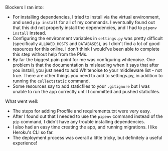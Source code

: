 Blockers I ran into:
- For installing dependencies, I tried to install via the virtual environment, and used `pip install` for all of    my commands. I eventually found out that this did not properly install the dependencies, and I had to `pipenv     install` instead.
- Configuring the environment variables in `settings.py` was pretty difficult (specifically `ALLOWED_HOSTS` and     `DATABASES`), as I didn't find a lot of good resources for this online. I don't think I would've been able to     complete this step without help from the PMs.
- By far the biggest pain point for me was configuring whitenoise. One problem is that the documentation is         misleading when it says that after you install, you just need to add Whitenoise to your middleware list - not     true. There are other things you need to add to settings.py, in addition to running the `collectstatic` command.
- Some resources say to add staticfiles to your `.gitignore` but I was unable to run the app correctly until I      committed and pushed staticfiles.

What went well:
- The steps for adding Procfile and requirements.txt were very easy.
- After I found out that I needed to use the `pipenv` command instead of the `pip` command, I didn't have any       trouble installing dependencies.
- I also had an easy time creating the app, and running migrations. I like Heroku's CLI so far.
- The deployment process was overall a little tricky, but definitely a useful experience! 
